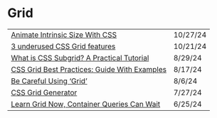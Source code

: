 # Grid

|                                                                                                                                   |          |
| --------------------------------------------------------------------------------------------------------------------------------- | -------- |
| [Animate Intrinsic Size With CSS](https://dockyard.com/blog/10/18/2024/animate-intrinsic-size-css?ref=dailydev)                   | 10/27/24 |
| [3 underused CSS Grid features](https://www.youtube.com/watch?v=ciuZJE74wBA\&t=500s)                                              | 10/21/24 |
| [What is CSS Subgrid? A Practical Tutorial](https://app.daily.dev/posts/what-is-css-subgrid-a-practical-tutorial-lexhnw3pa)       | 8/29/24  |
| [CSS Grid Best Practices: Guide With Examples](https://app.daily.dev/posts/css-grid-best-practices-guide-with-examples-dodejfkqk) | 8/17/24  |
| [Be Careful Using ‘Grid’](https://app.daily.dev/posts/be-careful-using-grid--kgjv00f98)                                           | 8/6/24   |
| [CSS Grid Generator](https://cssgridgenerator.io/?ref=dailydev)                                                                   | 7/27/24  |
| [Learn Grid Now, Container Queries Can Wait](https://www.oddbird.net/2024/06/13/css-layout/?ref=usepanda.com)                     | 6/25/24  |
